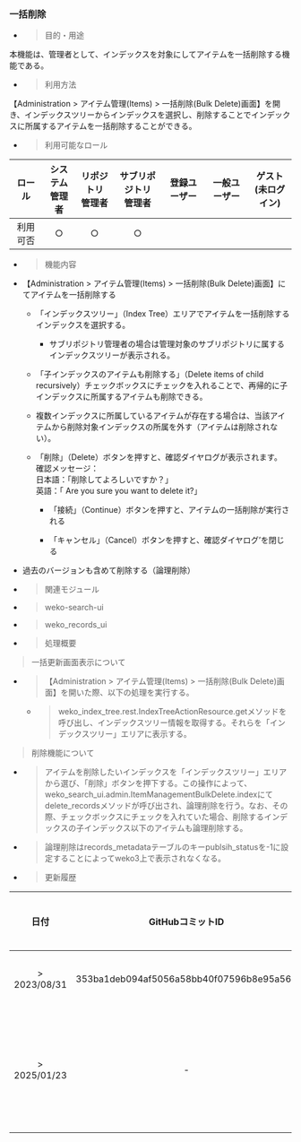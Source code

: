 
### 一括削除

  - > 目的・用途

本機能は、管理者として、インデックスを対象にしてアイテムを一括削除する機能である。

  - > 利用方法

【Administration \> アイテム管理(Items) \> 一括削除(Bulk Delete)画面】を開き、インデックスツリーからインデックスを選択し、削除することでインデックスに所属するアイテムを一括削除することができる。

  - > 利用可能なロール

|ロール|システム<br>管理者|リポジトリ<br>管理者|サブリポジトリ<br>管理者|登録ユーザー|一般ユーザー|ゲスト<br>(未ログイン)|
|:---:|:---:|:---:|:---:|:---:|:---:|:---:|
|利用可否|○|○|○| | | |

  - > 機能内容

<!-- end list -->

  - 【Administration \> アイテム管理(Items) \> 一括削除(Bulk Delete)画面】にてアイテムを一括削除する
    
      - 「インデックスツリー」（Index Tree）エリアでアイテムを一括削除するインデックスを選択する。

        - サブリポジトリ管理者の場合は管理対象のサブリポジトリに属するインデックスツリーが表示される。
    
      - 「子インデックスのアイテムも削除する」（Delete items of child recursively）チェックボックスにチェックを入れることで、再帰的に子インデックスに所属するアイテムも削除できる。
    
      - 複数インデックスに所属しているアイテムが存在する場合は、当該アイテムから削除対象インデックスの所属を外す（アイテムは削除されない）。
    
      - 「削除」（Delete）ボタンを押すと、確認ダイヤログが表示されます。  
        確認メッセージ：  
        日本語：「削除してよろしいですか？」  
        英語：「 Are you sure you want to delete it?」
        
          - 「接続」（Continue）ボタンを押すと、アイテムの一括削除が実行される
        
          - 「キャンセル」（Cancel）ボタンを押すと、確認ダイヤログ’を閉じる

  - 過去のバージョンも含めて削除する（論理削除）

<!-- end list -->

  - > 関連モジュール

<!-- end list -->

  - > weko-search-ui

  - > weko\_records\_ui

<!-- end list -->

  - > 処理概要

> 一括更新画面表示について

  - > 【Administration \> アイテム管理(Items) \> 一括削除(Bulk Delete)画面】を開いた際、以下の処理を実行する。
    
      - > weko\_index\_tree.rest.IndexTreeActionResource.getメソッドを呼び出し、インデックスツリー情報を取得する。それらを「インデックスツリー」エリアに表示する。

> 削除機能について

  - > アイテムを削除したいインデックスを「インデックスツリー」エリアから選び、「削除」ボタンを押下する。この操作によって、weko\_search\_ui.admin.ItemManagementBulkDelete.indexにてdelete\_recordsメソッドが呼び出され、論理削除を行う。なお、その際、チェックボックスにチェックを入れていた場合、削除するインデックスの子インデックス以下のアイテムも論理削除する。

  - > 論理削除はrecords\_metadataテーブルのキーpublsih\_statusを-1に設定することによってweko3上で表示されなくなる。

<!-- end list -->

  - > 更新履歴

|日付|GitHubコミットID|更新内容|
|:---:|:---:|:---:|
|> 2023/08/31|353ba1deb094af5056a58bb40f07596b8e95a562|初版作成|
|> 2025/01/23|-|サブリポジトリ対応|